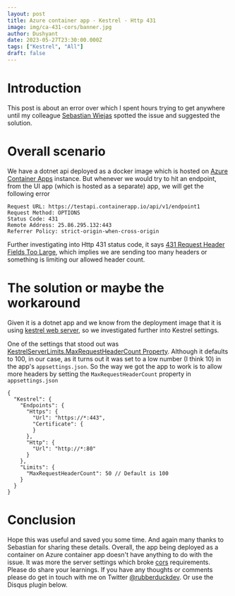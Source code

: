 ```yaml
---
layout: post
title: Azure container app - Kestrel - Http 431
image: img/ca-431-cors/banner.jpg
author: Dushyant
date: 2023-05-27T23:30:00.000Z
tags: ["Kestrel", "All"]
draft: false
---
```

# Introduction
This post is about an error over which I spent hours trying to get anywhere until my colleague [Sebastian Wiejas](https://www.linkedin.com/in/sebastian-wiejas-35a4771b2/) spotted the issue and suggested the solution.

# Overall scenario

We have a dotnet api deployed as a docker image which is hosted on [Azure Container Apps](https://learn.microsoft.com/en-us/azure/container-apps/overview) instance. But whenever we would try to hit an endpoint, from the UI app (which is hosted as a separate) app, we will get the following error

```
Request URL: https://testapi.containerapp.io/api/v1/endpoint1
Request Method: OPTIONS
Status Code: 431 
Remote Address: 25.86.295.132:443
Referrer Policy: strict-origin-when-cross-origin
```

Further investigating into Http 431 status code, it says [431 Request Header Fields Too Large](https://developer.mozilla.org/en-US/docs/Web/HTTP/Status/431), which implies we are sending too many headers or something is limiting our allowed header count.

# The solution or maybe the workaround
Given it is a dotnet app and we know from the deployment image that it is using [kestrel web server](https://learn.microsoft.com/en-us/aspnet/core/fundamentals/servers/kestrel?view=aspnetcore-7.0), so we investigated further into Kestrel settings.

One of the settings that stood out was [KestrelServerLimits.MaxRequestHeaderCount Property](https://learn.microsoft.com/en-us/dotnet/api/microsoft.aspnetcore.server.kestrel.core.kestrelserverlimits.maxrequestheadercount?view=aspnetcore-7.0). Although it defaults to 100, in our case, as it turns out it was set to a low number (I think 10) in the app's `appsettings.json`. So the way we got the app to work is to allow more headers by setting the `MaxRequestHeaderCount` property in `appsettings.json`

```
{
  "Kestrel": {
    "Endpoints": {
      "Https": {
        "Url": "https://*:443",
        "Certificate": {
        }
      },
      "Http": {
        "Url": "http://*:80"
      }
    },
    "Limits": {
      "MaxRequestHeaderCount": 50 // Default is 100
    }
  }
}
```

# Conclusion
Hope this was useful and saved you some time. And again many thanks to Sebastian for sharing these details. Overall, the app being deployed as a container on Azure container app doesn't have anything to do with the issue. It was more the server settings which broke [cors](https://developer.mozilla.org/en-US/docs/Web/HTTP/CORS) requirements.
Please do share your learnings. If you have any thoughts or comments please do get in touch with me on Twitter [@rubberduckdev](https://twitter.com/rubberduckdev). Or use the Disqus plugin below.